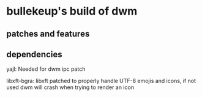 # bullekeup's build of dwm

## patches and features

## dependencies

yajl: Needed for dwm ipc patch

libxft-bgra: libxft patched to properly handle UTF-8 emojis and icons, if not used dwm will crash when trying to render an icon
